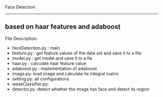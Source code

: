 Face Detection

---
based on haar features and adaboost
---

File Description:

* faceDetection.py : main
* feature.py : get feature values of the data set and save it to a file
* model.py : get model and save it to a fie
* haar.py : calculate haar feature value
* adaboost.py : implementation of adaboost
* image.py: load image and calculate its integral matrix
* setting.py: all configurations
* weakClassifier.py:
* detector.py :detect whether the image has face and detect its region

